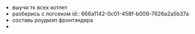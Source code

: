- выучи тк всех котлет
- разберись с логсеком
  id:: 666a1142-0c01-458f-b009-7626a2a5b37a
- составь роудмэп фронтэндера
-